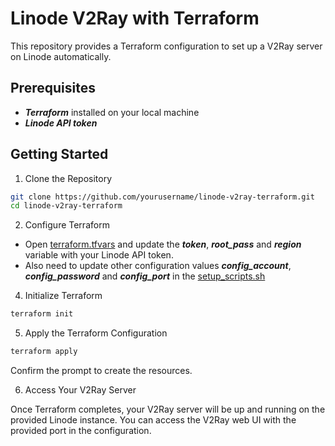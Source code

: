 # Linode V2Ray with Terraform

This repository provides a Terraform configuration to set up a V2Ray server on Linode automatically.

## Prerequisites
- **_Terraform_** installed on your local machine
- **_Linode API token_**

## Getting Started

1. Clone the Repository

~~~bash
git clone https://github.com/yourusername/linode-v2ray-terraform.git
cd linode-v2ray-terraform
~~~

2. Configure Terraform

- Open [terraform.tfvars](https://github.com/coolboy-ph/linode-v2ray-with-terraform/blob/main/terraform.tfvars) and update the **_token_**, **_root_pass_** and **_region_** variable with your Linode API token.
- Also need to update other configuration values **_config_account_**, **_config_password_** and **_config_port_** in the [setup_scripts.sh](https://github.com/coolboy-ph/linode-v2ray-with-terraform/blob/main/setup_script.sh)

4. Initialize Terraform

~~~bash
terraform init
~~~

5. Apply the Terraform Configuration

~~~bash
terraform apply
~~~

Confirm the prompt to create the resources.

6. Access Your V2Ray Server

Once Terraform completes, your V2Ray server will be up and running on the provided Linode instance. You can access the V2Ray web UI with the provided port in the configuration.

